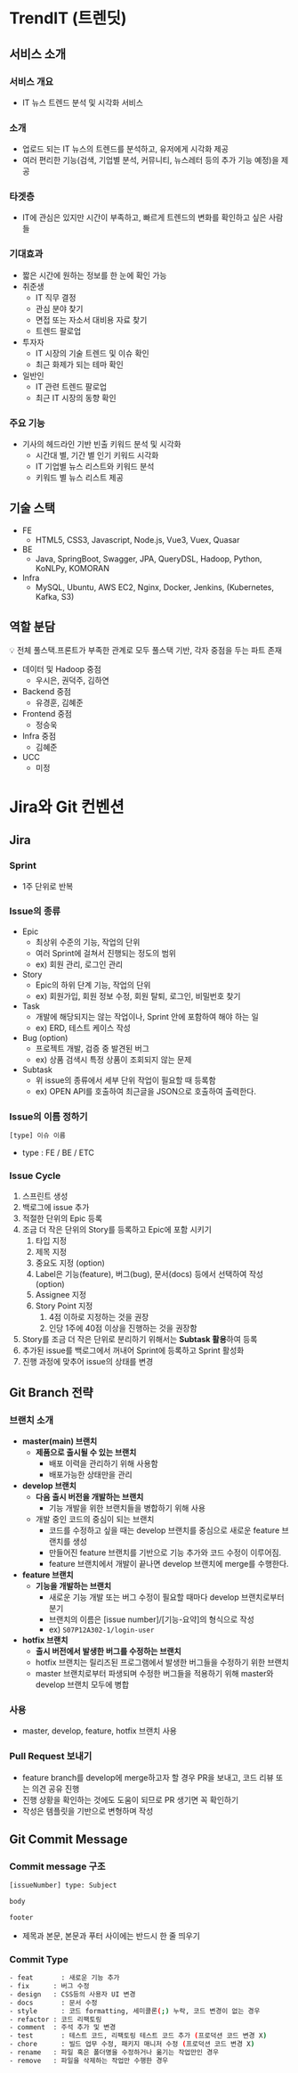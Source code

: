 # TrendIT (트렌딧)

## 서비스 소개

### 서비스 개요
- IT 뉴스 트렌드 분석 및 시각화 서비스

### 소개

- 업로드 되는 IT 뉴스의 트렌드를 분석하고, 유저에게 시각화 제공
- 여러 편리한 기능(검색, 기업별 분석, 커뮤니티, 뉴스레터 등의 추가 기능 예정)을 제공

### 타겟층

- IT에 관심은 있지만 시간이 부족하고, 빠르게 트렌드의 변화를 확인하고 싶은 사람들

### 기대효과

- 짧은 시간에 원하는 정보를 한 눈에 확인 가능
- 취준생
    - IT 직무 결정
    - 관심 분야 찾기
    - 면접 또는 자소서 대비용 자료 찾기
    - 트렌드 팔로업
- 투자자
    - IT 시장의 기술 트렌드 및 이슈 확인
    - 최근 화제가 되는 테마 확인
- 일반인
    - IT 관련 트렌드 팔로업
    - 최근 IT 시장의 동향 확인

### 주요 기능

- 기사의 헤드라인 기반 빈출 키워드 분석 및 시각화
	- 시간대 별, 기간 별 인기 키워드 시각화
	- IT 기업별 뉴스 리스트와 키워드 분석
	- 키워드 별 뉴스 리스트 제공


## 기술 스택

- FE
    - HTML5, CSS3, Javascript, Node.js, Vue3, Vuex, Quasar
- BE
    - Java, SpringBoot, Swagger, JPA, QueryDSL, Hadoop, Python, KoNLPy, KOMORAN
- Infra
    - MySQL, Ubuntu, AWS EC2, Nginx, Docker, Jenkins, (Kubernetes, Kafka, S3)

## 역할 분담

💡 전체 풀스택.프론트가 부족한 관계로 모두 풀스택 기반, 각자 중점을 두는 파트 존재

- 데이터 및 Hadoop 중점
    - 우시은, 권덕주, 김하연
- Backend 중점
    - 유경훈, 김혜준
- Frontend 중점
    - 정승욱
- Infra 중점
    - 김혜준
- UCC
    - 미정

# Jira와 Git 컨벤션

## Jira

### Sprint

- 1주 단위로 반복

### Issue의 종류

- Epic
    - 최상위 수준의 기능, 작업의 단위
    - 여러 Sprint에 걸쳐서 진행되는 정도의 범위
    - ex) 회원 관리, 로그인 관리
- Story
    - Epic의 하위 단계 기능, 작업의 단위
    - ex) 회원가입, 회원 정보 수정, 회원 탈퇴, 로그인, 비밀번호 찾기
- Task
    - 개발에 해당되지는 않는 작업이나, Sprint 안에 포함하여 해야 하는 일
    - ex) ERD, 테스트 케이스 작성
- Bug (option)
    - 프로젝트 개발, 검증 중 발견된 버그
    - ex) 상품 검색시 특정 상품이 조회되지 않는 문제
- Subtask
    - 위 issue의 종류에서 세부 단위 작업이 필요할 때 등록함
    - ex) OPEN API를 호출하여 최근글을 JSON으로 호출하여 출력한다.

### Issue의 이름 정하기

```bash
[type] 이슈 이름
```

- type : FE / BE / ETC

### Issue Cycle

1. 스프린트 생성
2. 백로그에 issue 추가
3. 적절한 단위의 Epic 등록
4. 조금 더 작은 단위의 Story를 등록하고 Epic에 포함 시키기
    1. 타입 지정
    2. 제목 지정
    3. 중요도 지정 (option)
    4. Label은 기능(feature), 버그(bug), 문서(docs) 등에서 선택하여 작성 (option)
    5. Assignee 지정
    6. Story Point 지정
        1. 4점 이하로 지정하는 것을 권장
        2. 인당 1주에 40점 이상을 진행하는 것을 권장함
5. Story를 조금 더 작은 단위로 분리하기 위해서는 **Subtask 활용**하여 등록
6. 추가된 issue를 백로그에서 꺼내어 Sprint에 등록하고 Sprint 활성화
7. 진행 과정에 맞추어 issue의 상태를 변경

## Git Branch 전략

### 브랜치 소개

- **master(main) 브랜치**
    - **제품으로 출시될 수 있는 브랜치**
        - 배포 이력을 관리하기 위해 사용함
        - 배포가능한 상태만을 관리
- **develop 브랜치**
    - **다음 출시 버전을 개발하는 브랜치**
        - 기능 개발을 위한 브랜치들을 병합하기 위해 사용
    - 개발 중인 코드의 중심이 되는 브랜치
        - 코드를 수정하고 싶을 때는 develop 브랜치를 중심으로 새로운 feature 브랜치를 생성
        - 만들어진 feature 브랜치를 기반으로 기능 추가와 코드 수정이 이루어짐.
        - feature 브랜치에서 개발이 끝나면 develop 브랜치에 merge를 수행한다.
- **feature 브랜치**
    - **기능을 개발하는 브랜치**
        - 새로운 기능 개발 또는 버그 수정이 필요할 때마다 develop 브랜치로부터 분기
        - 브랜치의 이름은 [issue number]/[기능-요약]의 형식으로 작성
        - ex) `S07P12A302-1/login-user`
- **hotfix 브랜치**
    - **출시 버전에서 발생한 버그를 수정하는 브랜치**
    - hotfix 브랜치는 릴리즈된 프로그램에서 발생한 버그들을 수정하기 위한 브랜치
    - master 브랜치로부터 파생되며 수정한 버그들을 적용하기 위해 master와 develop 브랜치 모두에 병합

### 사용

- master, develop, feature, hotfix 브랜치 사용

### Pull Request 보내기

- feature branch를 develop에 merge하고자 할 경우 PR을 보내고, 코드 리뷰 또는 의견 공유 진행
- 진행 상황을 확인하는 것에도 도움이 되므로 PR 생기면 꼭 확인하기
- 작성은 템플릿을 기반으로 변형하며 작성

## Git Commit Message

### Commit message 구조

```bash
[issueNumber] type: Subject

body

footer
```

- 제목과 본문, 본문과 푸터 사이에는 반드시 한 줄 띄우기

### Commit Type

```bash
- feat 		 : 새로운 기능 추가
- fix 	   : 버그 수정
- design   : CSS등의 사용자 UI 변경
- docs  	 : 문서 수정
- style  	 : 코드 formatting, 세미콜론(;) 누락, 코드 변경이 없는 경우
- refactor : 코드 리팩토링
- comment  : 주석 추가 및 변경
- test 		 : 테스트 코드, 리팩토링 테스트 코드 추가 (프로덕션 코드 변경 X)
- chore 	 : 빌드 업무 수정, 패키지 매니저 수정 (프로덕션 코드 변경 X)
- rename   : 파일 혹은 폴더명을 수정하거나 옮기는 작업만인 경우
- remove   : 파일을 삭제하는 작업만 수행한 경우
```
